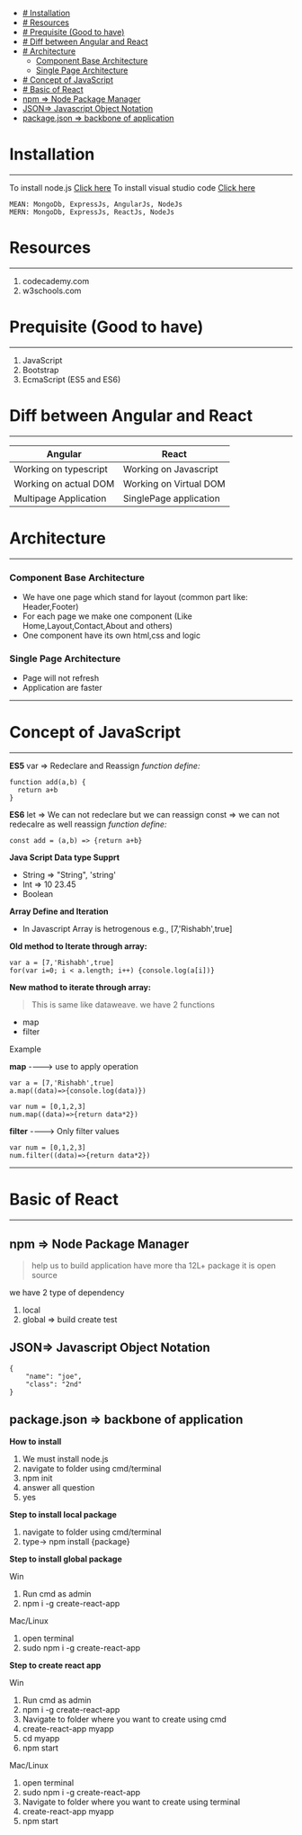 - [# Installation](#-installation)
- [# Resources](#-resources)
- [# Prequisite (Good to have)](#-prequisite-good-to-have)
- [# Diff between Angular and React](#-diff-between-angular-and-react)
- [# Architecture](#-architecture)
  - [Component Base Architecture](#component-base-architecture)
  - [Single Page Architecture](#single-page-architecture)
- [# Concept of JavaScript](#-concept-of-javascript)
- [# Basic of React](#-basic-of-react)
- [npm => Node Package Manager](#npm--node-package-manager)
- [JSON=> Javascript Object Notation](#json-javascript-object-notation)
- [package.json => backbone of application](#packagejson--backbone-of-application)



# Installation
----------------
To install node.js [Click here](https://nodejs.org/en/)
To install visual studio code [Click here](https://code.visualstudio.com)
````
MEAN: MongoDb, ExpressJs, AngularJs, NodeJs
MERN: MongoDb, ExpressJs, ReactJs, NodeJs
````
# Resources
------
1. codecademy.com
2. w3schools.com
   
# Prequisite (Good to have)
-------
1. JavaScript
2. Bootstrap
3. EcmaScript (ES5 and ES6)

# Diff between Angular and React
----

| Angular       | React    |
|---------------|----------|
| Working on typescript | Working on Javascript |
| Working on actual DOM | Working on Virtual DOM|
| Multipage Application | SinglePage application|

# Architecture
-----------------------
### Component Base Architecture
- We have one page which stand for layout (common part like: Header,Footer)
- For each page we make one component (Like Home,Layout,Contact,About and others)
- One component have its own html,css and logic

### Single Page Architecture
- Page will not refresh
- Application are faster

--------------------------------
# Concept of JavaScript
--------------------------------
**ES5**
var => Redeclare and Reassign
*function define:* 

```
function add(a,b) {
  return a+b
}
```

**ES6**
let => We can not redeclare but we can reassign
const => we can not redecalre as well reassign
*function define:*

```
const add = (a,b) => {return a+b}
```

**Java Script Data type Supprt**
- String => "String", 'string'
- Int => 10 23.45
- Boolean

**Array Define and Iteration**
- In Javascript Array is hetrogenous e.g., [7,'Rishabh',true]

**Old method to Iterate through array:**

````
var a = [7,'Rishabh',true]
for(var i=0; i < a.length; i++) {console.log(a[i])}
````

**New mathod to iterate through array:**
> This is same like dataweave. we have 2 functions 
 - map
 - filter

Example

**map** ----> use to apply operation

````
var a = [7,'Rishabh',true]
a.map((data)=>{console.log(data)})
````

```
var num = [0,1,2,3]
num.map((data)=>{return data*2})
````


**filter** ----> Only filter values

````
var num = [0,1,2,3]
num.filter((data)=>{return data*2})
````

--------------------
# Basic of React
--------------------
## npm => Node Package Manager
> help us to build application
> have more tha 12L+ package
> it is open source

we have 2 type of dependency
1. local
2. global => build create test

## JSON=> Javascript Object Notation
````
{
    "name": "joe",
    "class": "2nd"
}
````

## package.json => backbone of application
**How to install**
1. We must install node.js
2. navigate to folder using cmd/terminal
3. npm init
4. answer all question
5. yes

**Step to install local package**
1. navigate to folder using cmd/terminal
2. type-> npm install {package}

**Step to install global package**

Win
1. Run cmd as admin
2. npm i -g create-react-app

Mac/Linux
1. open terminal
2. sudo npm i -g create-react-app

**Step to create react app**

Win
1. Run cmd as admin
2. npm i -g create-react-app
3. Navigate to folder where you want to create using cmd
4. create-react-app myapp
5. cd myapp
6. npm start

Mac/Linux
1. open terminal
2. sudo npm i -g create-react-app
3. Navigate to folder where you want to create using terminal
4. create-react-app myapp
5. npm start